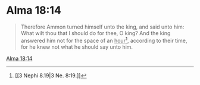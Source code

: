 # Alma 18:14

> Therefore Ammon turned himself unto the king, and said unto him: What wilt thou that I should do for thee, O king? And the king answered him not for the space of an <u>hour</u>[^a], according to their time, for he knew not what he should say unto him.

[Alma 18:14](https://www.churchofjesuschrist.org/study/scriptures/bofm/alma/18?lang=eng&id=p14#p14)


[^a]: [[3 Nephi 8.19|3 Ne. 8:19.]]
